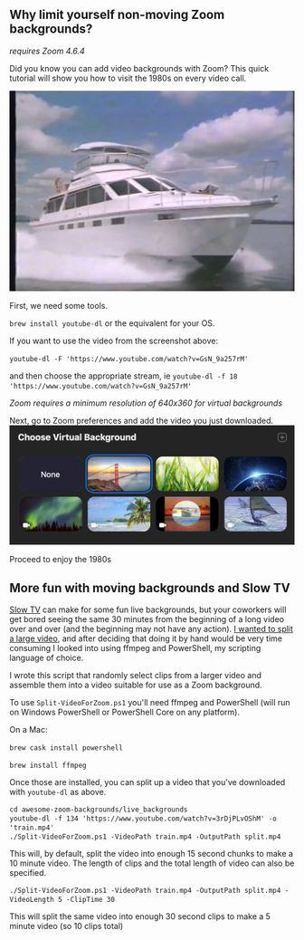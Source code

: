 

## Why limit yourself non-moving Zoom backgrounds?
_requires Zoom 4.6.4_

Did you know you can add video backgrounds with Zoom? This quick tutorial will show you how to visit the 1980s on every video call.

![big-boat](big-boat.png)

First, we need some tools.

`brew install youtube-dl` or the equivalent for your OS.

If you want to use the video from the screenshot above:

`youtube-dl -F 'https://www.youtube.com/watch?v=GsN_9a257rM'`

and then choose the appropriate stream, ie `youtube-dl -f 18 'https://www.youtube.com/watch?v=GsN_9a257rM'`

_Zoom requires a minimum resolution of 640x360 for virtual backgrounds_

Next, go to Zoom preferences and add the video you just downloaded.
![zoom-pref](zoom-pref.png)

Proceed to enjoy the 1980s

## More fun with moving backgrounds and Slow TV

[Slow TV](https://en.wikipedia.org/wiki/Slow_television) can make for some fun live backgrounds, but your coworkers will get bored seeing
the same 30 minutes from the beginning of a long video over and over (and the beginning may not have any action).
[I wanted to split a large video](https://twitter.com/fishmanpet/status/1242585079446192129),
and after deciding that doing it by hand would be very time consuming I looked into using ffmpeg and PowerShell,
my scripting language of choice.

I wrote this script that randomly select clips from a larger video and assemble them into a video suitable for use as a Zoom background.

To use `Split-VideoForZoom.ps1` you'll need ffmpeg and PowerShell (will run on Windows PowerShell or PowerShell Core on any platform).

On a Mac:

`brew cask install powershell`

`brew install ffmpeg`

Once those are installed, you can split up a video that you've downloaded with `youtube-dl` as above.

```
cd awesome-zoom-backgrounds/live_backgrounds
youtube-dl -f 134 'https://www.youtube.com/watch?v=3rDjPLvOShM' -o 'train.mp4'
./Split-VideoForZoom.ps1 -VideoPath train.mp4 -OutputPath split.mp4
```

This will, by default, split the video into enough 15 second chunks to make a 10 minute video.
The length of clips and the total length of video can also be specified.

```
./Split-VideoForZoom.ps1 -VideoPath train.mp4 -OutputPath split.mp4 -VideoLength 5 -ClipTime 30
```
This will split the same video into enough 30 second clips to make a 5 minute video (so 10 clips total)

